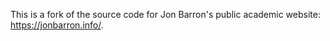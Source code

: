 This is a fork of the source code for Jon Barron's public academic website: https://jonbarron.info/.
